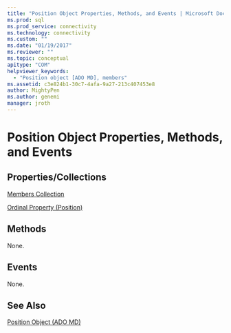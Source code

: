 ```yaml
---
title: "Position Object Properties, Methods, and Events | Microsoft Docs"
ms.prod: sql
ms.prod_service: connectivity
ms.technology: connectivity
ms.custom: ""
ms.date: "01/19/2017"
ms.reviewer: ""
ms.topic: conceptual
apitype: "COM"
helpviewer_keywords: 
  - "Position object [ADO MD], members"
ms.assetid: c3e824b1-30c7-4afa-9a27-213c407453e8
author: MightyPen
ms.author: genemi
manager: jroth
---
```

# Position Object Properties, Methods, and Events
## Properties/Collections  
 [Members Collection](../../../ado/reference/ado-md-api/members-collection-ado-md.md)  
  
 [Ordinal Property (Position)](../../../ado/reference/ado-md-api/ordinal-property-ado-md-position.md)  
  
## Methods  
 None.  
  
## Events  
 None.  
  
## See Also  
 [Position Object (ADO MD)](../../../ado/reference/ado-md-api/position-object-ado-md.md)
